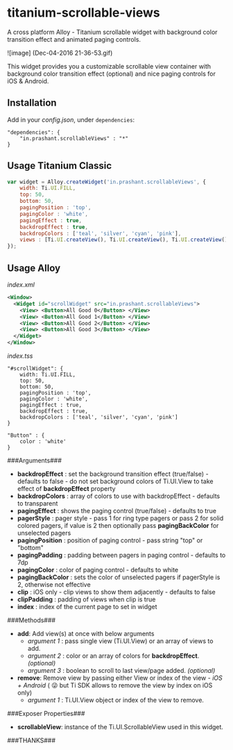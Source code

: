 # titanium-scrollable-views
A cross platform Alloy - Titanium scrollable widget with background color transition effect and animated paging controls.

![image] (Dec-04-2016 21-36-53.gif)

This widget provides you a customizable scrollable view container with background color transition effect (optional) and nice paging controls for iOS & Android.

## Installation

Add in your *config.json*, under `dependencies`:

```
"dependencies": {
    "in.prashant.scrollableViews" : "*"
}
```

## Usage Titanium Classic
```javascript
var widget = Alloy.createWidget('in.prashant.scrollableViews', {
	width: Ti.UI.FILL,
	top: 50,
	bottom: 50,
	pagingPosition : 'top',
	pagingColor : 'white',
	pagingEffect : true,
	backdropEffect : true,
	backdropColors : ['teal', 'silver', 'cyan', 'pink'],
	views : [Ti.UI.createView(), Ti.UI.createView(), Ti.UI.createView(), Ti.UI.createView()]
});
```

## Usage Alloy
*index.xml*
```xml
<Window>
  <Widget id="scrollWidget" src="in.prashant.scrollableViews">
    <View> <Button>All Good 0</Button> </View>
    <View> <Button>All Good 1</Button> </View>
    <View> <Button>All Good 2</Button> </View>
    <View> <Button>All Good 3</Button> </View>
  </Widget>
</Window>
```

*index.tss*
```tss
"#scrollWidget": {	
	width: Ti.UI.FILL,
	top: 50,
	bottom: 50,
	pagingPosition : 'top',
	pagingColor : 'white',
	pagingEffect : true,
	backdropEffect : true,
	backdropColors : ['teal', 'silver', 'cyan', 'pink']
}

"Button" : {
	color : 'white'
}
```

###Arguments###
* **backdropEffect**  : set the background transition effect (true/false) - defaults to false - do not set background colors of Ti.UI.View to take effect of __backdropEffect__ property
* **backdropColors**  : array of colors to use with backdropEffect - defaults to transparent
* **pagingEffect**    : shows the paging control (true/false) - defaults to true
* **pagerStyle**      : pager style - pass 1 for ring type pagers or pass 2 for solid colored pagers, if value is 2 then optionally pass **pagingBackColor** for unselected pagers
* **pagingPosition**  : position of paging control - pass string "top" or "bottom"
* **pagingPadding**   : padding between pagers in paging control - defaults to 7dp
* **pagingColor**     : color of paging control - defaults to white
* **pagingBackColor** : sets the color of unselected pagers if pagerStyle is 2, otherwise not effective
* **clip**            : iOS only - clip views to show them adjacently - defaults to false
* **clipPadding**     : padding of views when clip is true
* **index**           : index of the current page to set in widget

###Methods###
* **add**: Add view(s) at once with below arguments
  * *argument 1* : pass single view (Ti.UI.View) or an array of views to add.
  * *argument 2* :  color or an array of colors for **backdropEffect**. _(optional)_
  * *argument 3* : boolean to scroll to last view/page added. _(optional)_
* **remove**: Remove view by passing either View or index of the view - *iOS + Android* ( :stuck_out_tongue_winking_eye: but Ti SDK allows to remove the view by index on iOS only)
  * *argument 1* : Ti.UI.View object or index of the view to remove.

###Exposer Properties###
* **scrollableView**: instance of the Ti.UI.ScrollableView used in this widget.
  

###THANKS###
